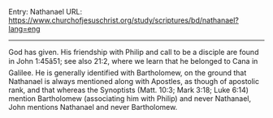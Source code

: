 Entry: Nathanael
URL: https://www.churchofjesuschrist.org/study/scriptures/bd/nathanael?lang=eng

---

God has given. His friendship with Philip and call to be a disciple are found in John 1:45â51; see also 21:2, where we learn that he belonged to Cana in Galilee. He is generally identified with Bartholomew, on the ground that Nathanael is always mentioned along with Apostles, as though of apostolic rank, and that whereas the Synoptists (Matt. 10:3; Mark 3:18; Luke 6:14) mention Bartholomew (associating him with Philip) and never Nathanael, John mentions Nathanael and never Bartholomew.
